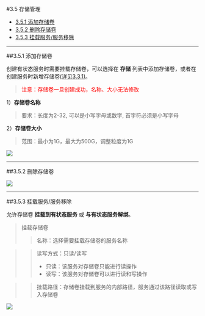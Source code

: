 #3.5 存储管理

- [3.5.1 添加存储卷](#jump1)
- [3.5.2 删除存储卷](#jump2)
- [3.5.3 挂载服务/服务移除](#jump3)

***
##<span id="jump1">3.5.1 添加存储卷</span>

创建有状态服务时需要挂载存储卷，可以选择在 **存储** 列表中添加存储卷，或者在创建服务时新增存储卷[(详见3.3.1)](fu-wu-guan-li.md "详见3.3.1")。

><span style="color:red">注意：存储卷一旦创建成功，名称、大小无法修改</span>

1）**存储卷名称**
>要求：长度为2-32, 可以是小写字母或数字, 首字符必须是小写字母

2）**存储卷大小**

>范围：最小为1G，最大为500G，调整粒度为1G

![](https://github.com/kirk-enterprise/kirk-docs/blob/master/yong-hu-zhi-nan/media/yingyongguanli-tianjiacunchujuan.jpeg?raw=true)

***
##<span id="jump2">3.5.2 删除存储卷</span>

![](https://github.com/kirk-enterprise/kirk-docs/blob/master/yong-hu-zhi-nan/media/cunchuguanli-shanchucunchujuan.gif?raw=true)

***
##<span id="jump3">3.5.3 挂载服务/服务移除</span>

允许存储卷 **挂载到有状态服务** 或 **与有状态服务解绑**。

>挂载存储卷
>>名称：选择需要挂载存储卷的服务名称

>>读写方式：只读/读写
>> - 只读：该服务对存储卷只能进行读操作
>> - 读写：该服务对存储卷可以进行读和写操作

>>挂载路径：存储卷挂载到服务的内部路径，服务通过该路径读取或写入存储卷

![](https://odum9helk.qnssl.com/FioZeO4lEExDlTVbmtxYU8E9Ridm)